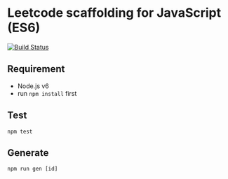 
Leetcode scaffolding for JavaScript (ES6)
=========================================

[![Build Status](https://travis-ci.org/imcotton/leetcode-js.svg?branch=own)](https://travis-ci.org/imcotton/leetcode-js)


Requirement
-----------

  - Node.js v6
  - run `npm install` first


Test
----

    npm test


Generate
--------

    npm run gen [id]
